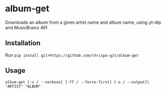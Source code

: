 # album-get
Downloads an album from a given artist name and album name, using yt-dlp and MusicBrainz API

## Installation
Run `pip install git+https://github.com/chrispo-git/album-get`

## Usage
`album-get [-v / --verbose] [-ff / --force-first] [-o / --output]\ "ARTIST" "ALBUM"`
